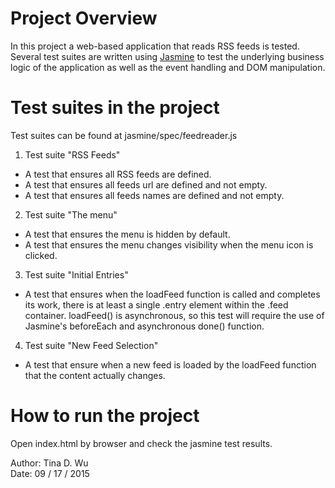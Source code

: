 # Project Overview

In this project a web-based application that reads RSS feeds is tested. Several test suites are written using [Jasmine](http://jasmine.github.io/) to test the underlying business logic of the application as well as the event handling and DOM manipulation.


# Test suites in the project

Test suites can be found at jasmine/spec/feedreader.js  

1. Test suite "RSS Feeds"  
  - A test that ensures all RSS feeds are defined.  
  - A test that ensures all feeds url are defined and not empty.  
  - A test that ensures all feeds names are defined and not empty.  

2. Test suite "The menu"  
  - A test that ensures the menu is hidden by default.  
  - A test that ensures the menu changes visibility when the menu icon is clicked.  

3. Test suite "Initial Entries"  
  - A test that ensures when the loadFeed function is called and completes its work, there is at least a single .entry element within the .feed container.  loadFeed() is asynchronous, so this test will require the use of Jasmine's beforeEach and asynchronous done() function.  
  
4. Test suite "New Feed Selection"  
  - A test that ensure when a new feed is loaded by the loadFeed function that the content actually changes.


# How to run the project

Open index.html by browser and check the jasmine test results.

Author: Tina D. Wu  
Date: 09 / 17 / 2015